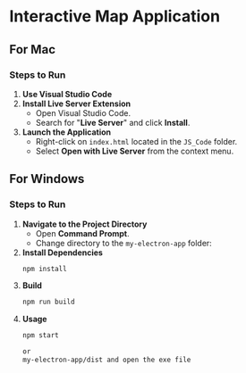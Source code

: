 # Interactive Map Application

## For Mac

### Steps to Run

1. **Use Visual Studio Code**
2. **Install Live Server Extension**
   - Open Visual Studio Code.
   - Search for "**Live Server**" and click **Install**.
3. **Launch the Application**
   - Right-click on `index.html` located in the `JS_Code` folder.
   - Select **Open with Live Server** from the context menu.

## For Windows

### Steps to Run

1. **Navigate to the Project Directory**
   - Open **Command Prompt**.
   - Change directory to the `my-electron-app` folder:
2. **Install Dependencies**
   ```bash
   npm install
3. **Build**
   ```bash
   npm run build
4. **Usage**
   ```bash
   npm start

   or
   my-electron-app/dist and open the exe file
